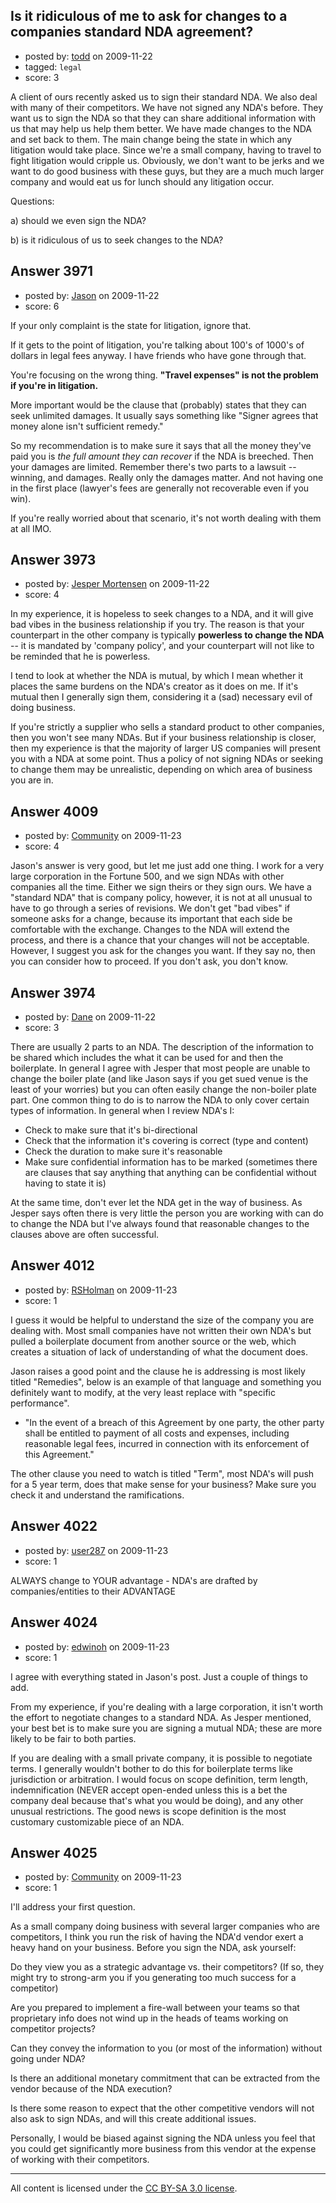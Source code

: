 ## Is it ridiculous of me to ask for changes to a companies standard NDA agreement?

- posted by: [todd](https://stackexchange.com/users/-1/1626-todd) on 2009-11-22
- tagged: `legal`
- score: 3

A client of ours recently asked us to sign their standard NDA.  We also deal with many of their competitors.  We have not signed any NDA's before.  They want us to sign the NDA so that they can share additional information with us that may help us help them better.  We have made changes to the NDA and set back to them.  The main change being the state in which any litigation would take place.  Since we're a small company, having to travel to fight litigation would cripple us.  Obviously, we don't want to be jerks and we want to do good business with these guys, but they are a much much larger company and would eat us for lunch should any litigation occur.

Questions:

a) should we even sign the NDA?

b) is it ridiculous of us to seek changes to the NDA?


## Answer 3971

- posted by: [Jason](https://stackexchange.com/users/-1/2-jason) on 2009-11-22
- score: 6

If your only complaint is the state for litigation, ignore that.

If it gets to the point of litigation, you're talking about 100's of 1000's of dollars in legal fees anyway.  I have friends who have gone through that.

You're focusing on the wrong thing.  **"Travel expenses" is not the problem if you're in litigation.**

More important would be the clause that (probably) states that they can seek unlimited damages.  It usually says something like "Signer agrees that money alone isn't sufficient remedy."

So my recommendation is to make sure it says that all the money they've paid you is *the full amount they can recover* if the NDA is breeched.  Then your damages are limited.  Remember there's two parts to a lawsuit -- winning, and damages.  Really only the damages matter.  And not having one in the first place (lawyer's fees are generally not recoverable even if you win).

If you're really worried about that scenario, it's not worth dealing with them at all IMO.


## Answer 3973

- posted by: [Jesper Mortensen](https://stackexchange.com/users/-1/1261-jesper-mortensen) on 2009-11-22
- score: 4

In my experience, it is hopeless to seek changes to a NDA, and it will give bad vibes in the business relationship if you try. The reason is that your counterpart in the other company is typically **powerless to change the NDA** -- it is mandated by 'company policy', and your counterpart will not like to be reminded that he is powerless.

I tend to look at whether the NDA is mutual, by which I mean whether it places the same burdens on the NDA's creator as it does on me. If it's mutual then I generally sign them, considering it a (sad) necessary evil of doing business.

If you're strictly a supplier who sells a standard product to other companies, then you won't see many NDAs. But if your business relationship is closer, then my experience is that the majority of larger US companies will present you with a NDA at some point. Thus a policy of not signing NDAs or seeking to change them may be unrealistic, depending on which area of business you are in.


## Answer 4009

- posted by: [Community](https://stackexchange.com/users/-1/-1-community) on 2009-11-23
- score: 4

Jason's answer is very good, but let me just add one thing. I work for a very large corporation in the Fortune 500, and we sign NDAs with other companies all the time. Either we sign theirs or they sign ours.  We have a "standard NDA" that is company policy, however, it is not at all unusual to have to go through a series of revisions.  We don't get "bad vibes" if someone asks for a change, because its important that each side be comfortable with the exchange.  Changes to the NDA will extend the process, and there is a chance that your changes will not be acceptable.  However, I suggest you ask for the changes you want. If they say no, then you can consider how to proceed. If you don't ask, you don't know.


## Answer 3974

- posted by: [Dane](https://stackexchange.com/users/-1/1441-dane) on 2009-11-22
- score: 3

There are usually 2 parts to an NDA.  The description of the information to be shared which includes the what it can be used for and then the boilerplate.  In general I agree with Jesper that most people are unable to change the boiler plate (and like Jason says if you get sued venue is the least of your worries) but you can often easily change the non-boiler plate part.  One common thing to do is to narrow the NDA to only cover certain types of information.  In general when I review NDA's I:

 - Check to make sure that it's bi-directional
 - Check that the information it's covering is correct (type and content)
 - Check the duration to make sure it's reasonable
 - Make sure confidential information has to be marked (sometimes there are clauses that say anything that anything can be confidential without having to state it is)

At the same time, don't ever let the NDA get in the way of business.  As Jesper says often there is very little the person you are working with can do to change the NDA but I've always found that reasonable changes to the clauses above are often successful.



## Answer 4012

- posted by: [RSHolman](https://stackexchange.com/users/-1/1462-rsholman) on 2009-11-23
- score: 1

I guess it would be helpful to understand the size of the company you are dealing with.  Most small companies have not written their own NDA's but pulled a boilerplate document from another source or the web, which creates a situation of lack of understanding of what the document does.

Jason raises a good point and the clause he is addressing is most likely titled "Remedies", below is an example of that language and something you definitely want to modify, at the very least replace with "specific performance". 

- "In the event of a breach of this Agreement by one party, the other party shall be entitled to payment of all costs and expenses, including reasonable legal fees, incurred in connection with its enforcement of this Agreement."

The other clause you need to watch is titled "Term", most NDA's will push for a 5 year term, does that make sense for your business?  Make sure you check it and understand the ramifications.




## Answer 4022

- posted by: [user287](https://stackexchange.com/users/-1/287-user287) on 2009-11-23
- score: 1

ALWAYS change to YOUR advantage - NDA's are drafted by companies/entities to their ADVANTAGE


## Answer 4024

- posted by: [edwinoh](https://stackexchange.com/users/-1/1598-edwinoh) on 2009-11-23
- score: 1

I agree with everything stated in Jason's post.  Just a couple of things to add.

From my experience, if you're dealing with a large corporation, it isn't worth the effort to negotiate changes to a standard NDA.  As Jesper mentioned, your best bet is to make sure you are signing a mutual NDA; these are more likely to be fair to both parties.

If you are dealing with a small private company, it is possible to negotiate terms.  I generally wouldn't bother to do this for boilerplate terms like jurisdiction or arbitration.  I would focus on scope definition, term length, indemnification (NEVER accept open-ended unless this is a bet the company deal because that's what you would be doing), and any other unusual restrictions.  The good news is scope definition is the most customary customizable piece of an NDA.


## Answer 4025

- posted by: [Community](https://stackexchange.com/users/-1/-1-community) on 2009-11-23
- score: 1

I'll address your first question.

As a small company doing business with several larger companies who are competitors, I think you run the risk of having the NDA'd vendor exert a heavy hand on your business.  Before you sign the NDA, ask yourself:

Do they view you as a strategic advantage vs. their competitors? (If so, they might try to strong-arm you if you generating too much success for a competitor)

Are you prepared to implement a fire-wall between your teams so that proprietary info does not wind up in the heads of teams working on competitor projects?

Can they convey the information to you (or most of the information) without going under NDA?

Is there an additional monetary commitment that can be extracted from the vendor because of the NDA execution?

Is there some reason to expect that the other competitive vendors will not also ask to sign NDAs, and will this create additional issues.

Personally, I would be biased against signing the NDA unless you feel that you could get significantly more business from this vendor at the expense of working with their competitors.





---

All content is licensed under the [CC BY-SA 3.0 license](https://creativecommons.org/licenses/by-sa/3.0/).
